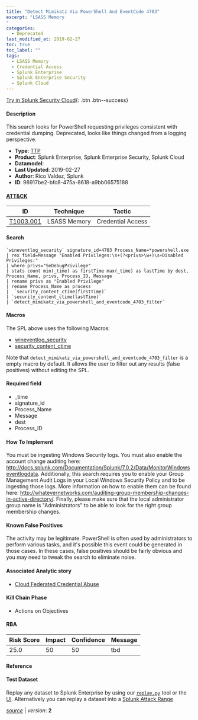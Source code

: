 ```yaml
---
title: "Detect Mimikatz Via PowerShell And EventCode 4703"
excerpt: "LSASS Memory
"
categories:
  - Deprecated
last_modified_at: 2019-02-27
toc: true
toc_label: ""
tags:
  - LSASS Memory
  - Credential Access
  - Splunk Enterprise
  - Splunk Enterprise Security
  - Splunk Cloud
---
```




[Try in Splunk Security Cloud](https://www.splunk.com/en_us/cyber-security.html){: .btn .btn--success}

#### Description

This search looks for PowerShell requesting privileges consistent with credential dumping. Deprecated, looks like things changed from a logging perspective.

- **Type**: [TTP](https://github.com/splunk/security_content/wiki/object-Analytic-Types)
- **Product**: Splunk Enterprise, Splunk Enterprise Security, Splunk Cloud
- **Datamodel**: 
- **Last Updated**: 2019-02-27
- **Author**: Rico Valdez, Splunk
- **ID**: 98917be2-bfc8-475a-8618-a9bb06575188


#### [ATT&CK](https://attack.mitre.org/)

| ID             | Technique        |  Tactic             |
| -------------- | ---------------- |-------------------- |
| [T1003.001](https://attack.mitre.org/techniques/T1003/001/) | LSASS Memory | Credential Access |

#### Search

```
`wineventlog_security` signature_id=4703 Process_Name=*powershell.exe 
| rex field=Message "Enabled Privileges:\s+(?<privs>\w+)\s+Disabled Privileges:" 
| where privs="SeDebugPrivilege" 
| stats count min(_time) as firstTime max(_time) as lastTime by dest, Process_Name, privs, Process_ID, Message 
| rename privs as "Enabled Privilege" 
| rename Process_Name as process 
|  `security_content_ctime(firstTime)`
| `security_content_ctime(lastTime)` 
| `detect_mimikatz_via_powershell_and_eventcode_4703_filter`
```

#### Macros
The SPL above uses the following Macros:
* [wineventlog_security](https://github.com/splunk/security_content/blob/develop/macros/wineventlog_security.yml)
* [security_content_ctime](https://github.com/splunk/security_content/blob/develop/macros/security_content_ctime.yml)

Note that `detect_mimikatz_via_powershell_and_eventcode_4703_filter` is a empty macro by default. It allows the user to filter out any results (false positives) without editing the SPL.

#### Required field
* _time
* signature_id
* Process_Name
* Message
* dest
* Process_ID


#### How To Implement
You must be ingesting Windows Security logs. You must also enable the account change auditing here: http://docs.splunk.com/Documentation/Splunk/7.0.2/Data/MonitorWindowseventlogdata. Additionally, this search requires you to enable your Group Management Audit Logs in your Local Windows Security Policy and to be ingesting those logs.  More information on how to enable them can be found here: http://whatevernetworks.com/auditing-group-membership-changes-in-active-directory/. Finally, please make sure that the local administrator group name is "Administrators" to be able to look for the right group membership changes.

#### Known False Positives
The activity may be legitimate. PowerShell is often used by administrators to perform various tasks, and it's possible this event could be generated in those cases. In these cases, false positives should be fairly obvious and you may need to tweak the search to eliminate noise.

#### Associated Analytic story
* [Cloud Federated Credential Abuse](/stories/cloud_federated_credential_abuse)


#### Kill Chain Phase
* Actions on Objectives



#### RBA

| Risk Score  | Impact      | Confidence   | Message      |
| ----------- | ----------- |--------------|--------------|
| 25.0 | 50 | 50 | tbd |




#### Reference


#### Test Dataset
Replay any dataset to Splunk Enterprise by using our [`replay.py`](https://github.com/splunk/attack_data#using-replaypy) tool or the [UI](https://github.com/splunk/attack_data#using-ui).
Alternatively you can replay a dataset into a [Splunk Attack Range](https://github.com/splunk/attack_range#replay-dumps-into-attack-range-splunk-server)



[*source*](https://github.com/splunk/security_content/tree/develop/detections/deprecated/detect_mimikatz_via_powershell_and_eventcode_4703.yml) \| *version*: **2**